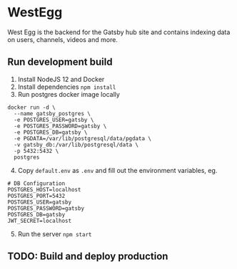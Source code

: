 # WestEgg

West Egg is the backend for the Gatsby hub site and contains indexing data on users, channels, videos and more.

## Run development build
1. Install NodeJS 12 and Docker
2. Install dependencies `npm install`
3. Run postgres docker image locally
```
docker run -d \
  --name gatsby_postgres \
  -e POSTGRES_USER=gatsby \
  -e POSTGRES_PASSWORD=gatsby \
  -e POSTGRES_DB=gatsby \
  -e PGDATA=/var/lib/postgresql/data/pgdata \
  -v gatsby_db:/var/lib/postgresql/data \
  -p 5432:5432 \
  postgres
```
4. Copy `default.env` as `.env` and fill out the environment variables, eg.
```
# DB Configuration
POSTGRES_HOST=localhost
POSTGRES_PORT=5432
POSTGRES_USER=gatsby
POSTGRES_PASSWORD=gatsby
POSTGRES_DB=gatsby
JWT_SECRET=localhost
```
5. Run the server `npm start`

## TODO: Build and deploy production

